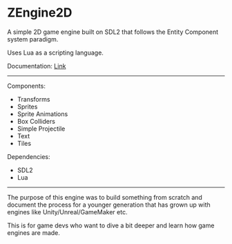 # ZEngine2D

A simple 2D game engine built on SDL2 that follows the Entity Component system paradigm.

Uses Lua as a scripting language.

Documentation: [Link](https://zencodergames.github.io/ZEngine2D/docs/html/index.html)

------------------------------------------------------------------------------------------

Components:

- Transforms
- Sprites
- Sprite Animations
- Box Colliders
- Simple Projectile
- Text
- Tiles

Dependencies:

- SDL2
- Lua

------------------------------------------------------------------------------------------

The purpose of this engine was to build something from scratch and document the process for
a younger generation that has grown up with engines like Unity/Unreal/GameMaker etc.

This is for game devs who want to dive a bit deeper and learn how game engines are made.